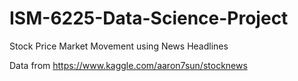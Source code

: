 # ISM-6225-Data-Science-Project
Stock Price Market Movement using News Headlines

Data from https://www.kaggle.com/aaron7sun/stocknews
